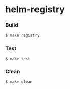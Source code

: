 # helm-registry


### Build
```
$ make registry
```

### Test
```
$ make test
```

### Clean
```
$ make clean
```